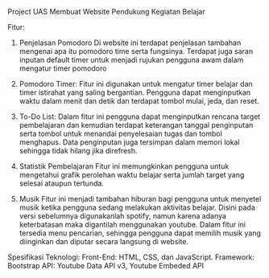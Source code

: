 Project  UAS Membuat Website Pendukung Kegiatan Belajar

Fitur:
1.	Penjelasan Pomodoro
Di website ini terdapat penjelasan tambahan mengenai apa itu pomodoro time serta fungsinya. Terdapat juga saran inputan default timer untuk menjadi rujukan pengguna awam dalam mengatur timer pomodoro

3.	Pomodoro Timer:
Fitur ini digunakan untuk mengatur timer belajar dan timer istirahat yang saling bergantian. Pengguna dapat menginputkan waktu dalam menit dan detik dan terdapat tombol mulai, jeda, dan reset.

5.	To-Do List:
Dalam fitur ini pengguna dapat menginputkan rencana target pembelajaran dan kemudian terdapat keterangan tanggal penginputan serta tombol untuk menandai penyelesaian tugas dan tombol menghapus.
Data penginputan juga tersimpan dalam memori lokal sehingga tidak hilang jika direfresh.

7.	Statistik Pembelajaran
Fitur ini memungkinkan pengguna untuk mengetahui grafik perolehan waktu belajar serta jumlah target yang selesai ataupun tertunda.

9.	Musik
Fitur ini menjadi tambahan hiburan bagi pengguna untuk menyetel musik ketika pengguna sedang melakukan aktivitas belajar. Disini pada versi sebelumnya digunakanlah spotify, namun karena adanya keterbatasan maka digantilah menggunakan youtube. Dalam fitur ini tersedia menu pencarian, sehingga pengguna dapat memilih musik yang diinginkan dan diputar secara langsung di website.

Spesifikasi Teknologi: 
Front-End: HTML, CSS, dan JavaScript.
Framework: Bootstrap
API: Youtube Data API v3, Youtube Embeded API

